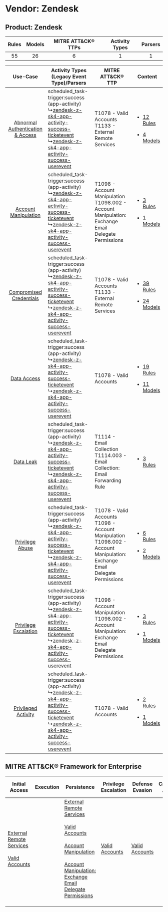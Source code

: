 Vendor: Zendesk
===============
Product: Zendesk
----------------
| Rules | Models | MITRE ATT&CK® TTPs | Activity Types | Parsers |
|:-----:|:------:|:------------------:|:--------------:|:-------:|
|  55   |   26   |         6          |       1        |    1    |

|    Use-Case    | Activity Types (Legacy Event Type)/Parsers    | MITRE ATT&CK® TTP    | Content    |
|:----:| ---- | ---- | ---- |
| [Abnormal Authentication & Access](../../../UseCases/uc_abnormal_authentication_&_access.md) |  scheduled_task-trigger:success (app-activity)<br> ↳[zendesk-z-sk4-app-activity-success-ticketevent](Ps/pC_zendeskzsk4appactivitysuccessticketevent.md)<br> ↳[zendesk-z-sk4-app-activity-success-userevent](Ps/pC_zendeskzsk4appactivitysuccessuserevent.md)<br> | T1078 - Valid Accounts<br>T1133 - External Remote Services<br>    | [<ul><li>12 Rules</li></ul><ul><li>4 Models</li></ul>](RM/r_m_zendesk_zendesk_Abnormal_Authentication_&_Access.md) |
|    [Account Manipulation](../../../UseCases/uc_account_manipulation.md)    |  scheduled_task-trigger:success (app-activity)<br> ↳[zendesk-z-sk4-app-activity-success-ticketevent](Ps/pC_zendeskzsk4appactivitysuccessticketevent.md)<br> ↳[zendesk-z-sk4-app-activity-success-userevent](Ps/pC_zendeskzsk4appactivitysuccessuserevent.md)<br> | T1098 - Account Manipulation<br>T1098.002 - Account Manipulation: Exchange Email Delegate Permissions<br>    | [<ul><li>3 Rules</li></ul><ul><li>1 Models</li></ul>](RM/r_m_zendesk_zendesk_Account_Manipulation.md)    |
|          [Compromised Credentials](../../../UseCases/uc_compromised_credentials.md)          |  scheduled_task-trigger:success (app-activity)<br> ↳[zendesk-z-sk4-app-activity-success-ticketevent](Ps/pC_zendeskzsk4appactivitysuccessticketevent.md)<br> ↳[zendesk-z-sk4-app-activity-success-userevent](Ps/pC_zendeskzsk4appactivitysuccessuserevent.md)<br> | T1078 - Valid Accounts<br>T1133 - External Remote Services<br>    | [<ul><li>39 Rules</li></ul><ul><li>24 Models</li></ul>](RM/r_m_zendesk_zendesk_Compromised_Credentials.md)         |
|    [Data Access](../../../UseCases/uc_data_access.md)    |  scheduled_task-trigger:success (app-activity)<br> ↳[zendesk-z-sk4-app-activity-success-ticketevent](Ps/pC_zendeskzsk4appactivitysuccessticketevent.md)<br> ↳[zendesk-z-sk4-app-activity-success-userevent](Ps/pC_zendeskzsk4appactivitysuccessuserevent.md)<br> | T1078 - Valid Accounts<br>    | [<ul><li>19 Rules</li></ul><ul><li>11 Models</li></ul>](RM/r_m_zendesk_zendesk_Data_Access.md)    |
|    [Data Leak](../../../UseCases/uc_data_leak.md)    |  scheduled_task-trigger:success (app-activity)<br> ↳[zendesk-z-sk4-app-activity-success-ticketevent](Ps/pC_zendeskzsk4appactivitysuccessticketevent.md)<br> ↳[zendesk-z-sk4-app-activity-success-userevent](Ps/pC_zendeskzsk4appactivitysuccessuserevent.md)<br> | T1114 - Email Collection<br>T1114.003 - Email Collection: Email Forwarding Rule<br>    | [<ul><li>3 Rules</li></ul>](RM/r_m_zendesk_zendesk_Data_Leak.md)    |
|    [Privilege Abuse](../../../UseCases/uc_privilege_abuse.md)    |  scheduled_task-trigger:success (app-activity)<br> ↳[zendesk-z-sk4-app-activity-success-ticketevent](Ps/pC_zendeskzsk4appactivitysuccessticketevent.md)<br> ↳[zendesk-z-sk4-app-activity-success-userevent](Ps/pC_zendeskzsk4appactivitysuccessuserevent.md)<br> | T1078 - Valid Accounts<br>T1098 - Account Manipulation<br>T1098.002 - Account Manipulation: Exchange Email Delegate Permissions<br> | [<ul><li>6 Rules</li></ul><ul><li>2 Models</li></ul>](RM/r_m_zendesk_zendesk_Privilege_Abuse.md)    |
|    [Privilege Escalation](../../../UseCases/uc_privilege_escalation.md)    |  scheduled_task-trigger:success (app-activity)<br> ↳[zendesk-z-sk4-app-activity-success-ticketevent](Ps/pC_zendeskzsk4appactivitysuccessticketevent.md)<br> ↳[zendesk-z-sk4-app-activity-success-userevent](Ps/pC_zendeskzsk4appactivitysuccessuserevent.md)<br> | T1098 - Account Manipulation<br>T1098.002 - Account Manipulation: Exchange Email Delegate Permissions<br>    | [<ul><li>3 Rules</li></ul><ul><li>1 Models</li></ul>](RM/r_m_zendesk_zendesk_Privilege_Escalation.md)    |
|    [Privileged Activity](../../../UseCases/uc_privileged_activity.md)    |  scheduled_task-trigger:success (app-activity)<br> ↳[zendesk-z-sk4-app-activity-success-ticketevent](Ps/pC_zendeskzsk4appactivitysuccessticketevent.md)<br> ↳[zendesk-z-sk4-app-activity-success-userevent](Ps/pC_zendeskzsk4appactivitysuccessuserevent.md)<br> | T1078 - Valid Accounts<br>    | [<ul><li>2 Rules</li></ul><ul><li>1 Models</li></ul>](RM/r_m_zendesk_zendesk_Privileged_Activity.md)    |

MITRE ATT&CK® Framework for Enterprise
--------------------------------------
| Initial Access                                                                                                                                   | Execution | Persistence                                                                                                                                                                                                                                                                                                                                 | Privilege Escalation                                                | Defense Evasion                                                     | Credential Access | Discovery | Lateral Movement | Collection                                                                                                                                                            | Command and Control | Exfiltration | Impact |
| ------------------------------------------------------------------------------------------------------------------------------------------------ | --------- | ------------------------------------------------------------------------------------------------------------------------------------------------------------------------------------------------------------------------------------------------------------------------------------------------------------------------------------------- | ------------------------------------------------------------------- | ------------------------------------------------------------------- | ----------------- | --------- | ---------------- | --------------------------------------------------------------------------------------------------------------------------------------------------------------------- | ------------------- | ------------ | ------ |
| [External Remote Services](https://attack.mitre.org/techniques/T1133)<br><br>[Valid Accounts](https://attack.mitre.org/techniques/T1078)<br><br> |           | [External Remote Services](https://attack.mitre.org/techniques/T1133)<br><br>[Valid Accounts](https://attack.mitre.org/techniques/T1078)<br><br>[Account Manipulation](https://attack.mitre.org/techniques/T1098)<br><br>[Account Manipulation: Exchange Email Delegate Permissions](https://attack.mitre.org/techniques/T1098/002)<br><br> | [Valid Accounts](https://attack.mitre.org/techniques/T1078)<br><br> | [Valid Accounts](https://attack.mitre.org/techniques/T1078)<br><br> |                   |           |                  | [Email Collection](https://attack.mitre.org/techniques/T1114)<br><br>[Email Collection: Email Forwarding Rule](https://attack.mitre.org/techniques/T1114/003)<br><br> |                     |              |        |